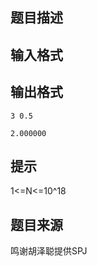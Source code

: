 


## 题目描述
## 输入格式
## 输出格式

```input1
3 0.5

```
```output1
2.000000
```

## 提示
1<=N<=10^18
## 题目来源
鸣谢胡泽聪提供SPJ


